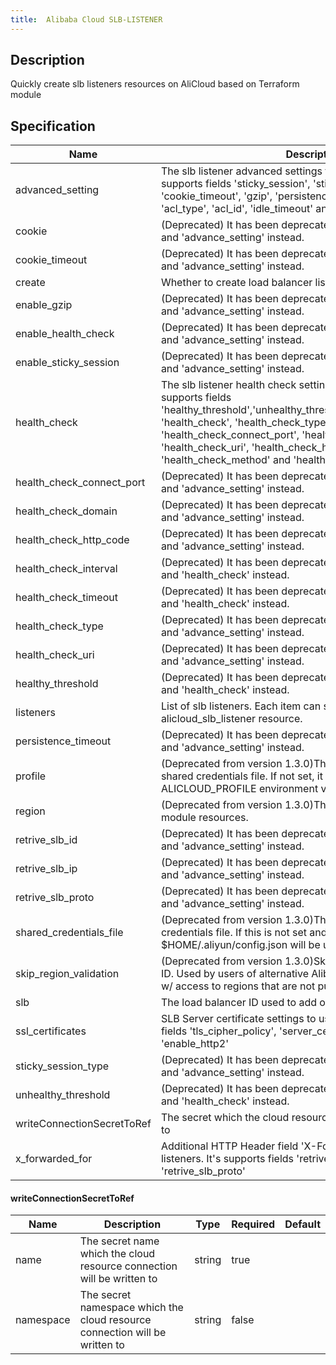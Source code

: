 ```yaml
---
title:  Alibaba Cloud SLB-LISTENER
---
```


## Description

Quickly create slb listeners resources on AliCloud based on Terraform module

## Specification


 Name | Description | Type | Required | Default 
 ------------ | ------------- | ------------- | ------------- | ------------- 
 advanced_setting | The slb listener advanced settings to use on listeners. It's supports fields 'sticky_session', 'sticky_session_type', 'cookie', 'cookie_timeout', 'gzip', 'persistence_timeout', 'acl_status', 'acl_type', 'acl_id', 'idle_timeout' and 'request_timeout'. | map(string) | false |  
 cookie | (Deprecated) It has been deprecated from 1.2.0, use 'listeners' and 'advance_setting' instead. | string | false |  
 cookie_timeout | (Deprecated) It has been deprecated from 1.2.0, use 'listeners' and 'advance_setting' instead. | number | false |  
 create | Whether to create load balancer listeners. | bool | false |  
 enable_gzip | (Deprecated) It has been deprecated from 1.2.0, use 'listeners' and 'advance_setting' instead. | bool | false |  
 enable_health_check | (Deprecated) It has been deprecated from 1.2.0, use 'listeners' and 'advance_setting' instead. | bool | false |  
 enable_sticky_session | (Deprecated) It has been deprecated from 1.2.0, use 'listeners' and 'advance_setting' instead. | bool | false |  
 health_check | The slb listener health check settings to use on listeners. It's supports fields 'healthy_threshold','unhealthy_threshold','health_check_timeout', 'health_check', 'health_check_type', 'health_check_connect_port', 'health_check_domain', 'health_check_uri', 'health_check_http_code', 'health_check_method' and 'health_check_interval' | map(string) | false |  
 health_check_connect_port | (Deprecated) It has been deprecated from 1.2.0, use 'listeners' and 'advance_setting' instead. | string | false |  
 health_check_domain | (Deprecated) It has been deprecated from 1.2.0, use 'listeners' and 'advance_setting' instead. | string | false |  
 health_check_http_code | (Deprecated) It has been deprecated from 1.2.0, use 'listeners' and 'advance_setting' instead. | string | false |  
 health_check_interval | (Deprecated) It has been deprecated from 1.2.0, use 'listeners' and 'health_check' instead. | number | false |  
 health_check_timeout | (Deprecated) It has been deprecated from 1.2.0, use 'listeners' and 'health_check' instead. | number | false |  
 health_check_type | (Deprecated) It has been deprecated from 1.2.0, use 'listeners' and 'advance_setting' instead. | string | false |  
 health_check_uri | (Deprecated) It has been deprecated from 1.2.0, use 'listeners' and 'advance_setting' instead. | string | false |  
 healthy_threshold | (Deprecated) It has been deprecated from 1.2.0, use 'listeners' and 'health_check' instead. | number | false |  
 listeners | List of slb listeners. Each item can set all or part fields of alicloud_slb_listener resource. | list(map(string)) | false |  
 persistence_timeout | (Deprecated) It has been deprecated from 1.2.0, use 'listeners' and 'advance_setting' instead. | number | false |  
 profile | (Deprecated from version 1.3.0)The profile name as set in the shared credentials file. If not set, it will be sourced from the ALICLOUD_PROFILE environment variable. | string | false |  
 region | (Deprecated from version 1.3.0)The region used to launch this module resources. | string | false |  
 retrive_slb_id | (Deprecated) It has been deprecated from 1.2.0, use 'listeners' and 'advance_setting' instead. | bool | false |  
 retrive_slb_ip | (Deprecated) It has been deprecated from 1.2.0, use 'listeners' and 'advance_setting' instead. | bool | false |  
 retrive_slb_proto | (Deprecated) It has been deprecated from 1.2.0, use 'listeners' and 'advance_setting' instead. | bool | false |  
 shared_credentials_file | (Deprecated from version 1.3.0)This is the path to the shared credentials file. If this is not set and a profile is specified, $HOME/.aliyun/config.json will be used. | string | false |  
 skip_region_validation | (Deprecated from version 1.3.0)Skip static validation of region ID. Used by users of alternative AlibabaCloud-like APIs or users w/ access to regions that are not public (yet). | bool | false |  
 slb | The load balancer ID used to add one or more listeners. | string | false |  
 ssl_certificates | SLB Server certificate settings to use on listeners. It's supports fields 'tls_cipher_policy', 'server_certificate_id' and 'enable_http2' | map(string) | false |  
 sticky_session_type | (Deprecated) It has been deprecated from 1.2.0, use 'listeners' and 'advance_setting' instead. | string | false |  
 unhealthy_threshold | (Deprecated) It has been deprecated from 1.2.0, use 'listeners' and 'health_check' instead. | number | false |  
 writeConnectionSecretToRef | The secret which the cloud resource connection will be written to | [writeConnectionSecretToRef](#writeConnectionSecretToRef) | false |  
 x_forwarded_for | Additional HTTP Header field 'X-Forwarded-For' to use on listeners. It's supports fields 'retrive_slb_ip', 'retrive_slb_id' and 'retrive_slb_proto' | map(bool) | false |  


#### writeConnectionSecretToRef

 Name | Description | Type | Required | Default 
 ------------ | ------------- | ------------- | ------------- | ------------- 
 name | The secret name which the cloud resource connection will be written to | string | true |  
 namespace | The secret namespace which the cloud resource connection will be written to | string | false |  
